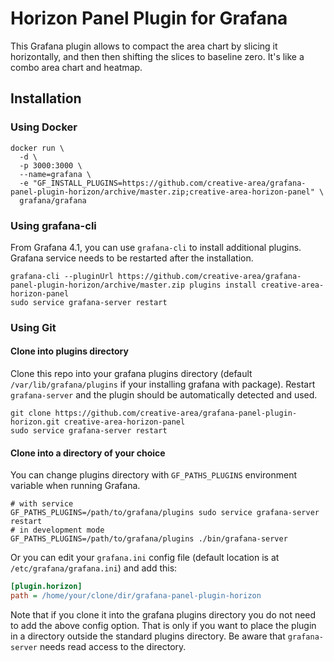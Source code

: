 # Horizon Panel Plugin for Grafana

This Grafana plugin allows to compact the area chart by slicing it horizontally, and then then shifting the slices to baseline zero. It's like a combo area chart and heatmap.

## Installation

### Using Docker

```shell
docker run \
  -d \
  -p 3000:3000 \
  --name=grafana \
  -e "GF_INSTALL_PLUGINS=https://github.com/creative-area/grafana-panel-plugin-horizon/archive/master.zip;creative-area-horizon-panel" \
  grafana/grafana
```

### Using grafana-cli

From Grafana 4.1, you can use `grafana-cli` to install additional plugins. Grafana service needs to be restarted after the installation.

```shell
grafana-cli --pluginUrl https://github.com/creative-area/grafana-panel-plugin-horizon/archive/master.zip plugins install creative-area-horizon-panel
sudo service grafana-server restart
```

### Using Git

#### Clone into plugins directory
Clone this repo into your grafana plugins directory (default `/var/lib/grafana/plugins` if your installing grafana with package). Restart `grafana-server` and the plugin should be automatically detected and used.

```shell
git clone https://github.com/creative-area/grafana-panel-plugin-horizon.git creative-area-horizon-panel
sudo service grafana-server restart
```

#### Clone into a directory of your choice

You can change plugins directory with `GF_PATHS_PLUGINS` environment variable when running Grafana.

```shell
# with service
GF_PATHS_PLUGINS=/path/to/grafana/plugins sudo service grafana-server restart
# in development mode
GF_PATHS_PLUGINS=/path/to/grafana/plugins ./bin/grafana-server
```

Or you can edit your `grafana.ini` config file (default location is at `/etc/grafana/grafana.ini`) and add this:

```ini
[plugin.horizon]
path = /home/your/clone/dir/grafana-panel-plugin-horizon
```

Note that if you clone it into the grafana plugins directory you do not need to add the above config option. That is only
if you want to place the plugin in a directory outside the standard plugins directory. Be aware that `grafana-server`
needs read access to the directory.
